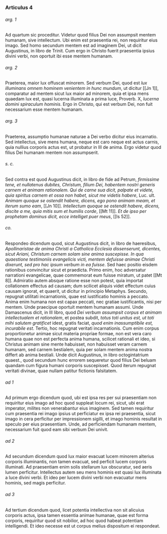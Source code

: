 ### Articulus 4

###### arg. 1
Ad quartum sic proceditur. Videtur quod filius Dei non assumpsit mentem humanam, sive intellectum. Ubi enim est praesentia rei, non requiritur eius imago. Sed homo secundum mentem est ad imaginem Dei, ut dicit Augustinus, in libro de Trinit. Cum ergo in Christo fuerit praesentia ipsius divini verbi, non oportuit ibi esse mentem humanam.

###### arg. 2
Praeterea, maior lux offuscat minorem. Sed verbum Dei, quod est *lux illuminans omnem hominem venientem in hunc mundum*, ut dicitur [[Jn 1]], comparatur ad mentem sicut lux maior ad minorem, quia et ipsa mens quaedam lux est, quasi lucerna illuminata a prima luce, Proverb. X, *lucerna domini spiraculum hominis*. Ergo in Christo, qui est verbum Dei, non fuit necessarium esse mentem humanam.

###### arg. 3
Praeterea, assumptio humanae naturae a Dei verbo dicitur eius incarnatio. Sed intellectus, sive mens humana, neque est caro neque est actus carnis, quia nullius corporis actus est, ut probatur in III de anima. Ergo videtur quod filius Dei humanam mentem non assumpserit.

###### s. c.
Sed contra est quod Augustinus dicit, in libro de fide ad Petrum, *firmissime tene, et nullatenus dubites, Christum, filium Dei, habentem nostri generis carnem et animam rationalem. Qui de carne sua dicit, palpate et videte, quia spiritus carnem et ossa non habet, sicut me videtis habere*, Luc. ult. *Animam quoque se ostendit habere, dicens, ego pono animam meam, et iterum sumo eam*, [[Jn 10]]. *Intellectum quoque se ostendit habere, dicens, discite a me, quia mitis sum et humilis corde*, [[Mt 11]]. *Et de ipso per prophetam dominus dicit, ecce intelliget puer meus*, [[Is 52]].

###### co.
Respondeo dicendum quod, sicut Augustinus dicit, in libro de haeresibus, *Apollinaristae de anima Christi a Catholica Ecclesia dissenserunt, dicentes, sicut Ariani, Christum carnem solam sine anima suscepisse. In qua quaestione testimoniis evangelicis victi, mentem defuisse animae Christi dixerunt, sed pro hac ipsum verbum in ea fuisse*. Sed haec positio eisdem rationibus convincitur sicut et praedicta. Primo enim, hoc adversatur narrationi evangelicae, quae commemorat eum fuisse miratum, ut patet [[Mt 8]]. Admiratio autem absque ratione esse non potest, quia importat collationem effectus ad causam; dum scilicet aliquis videt effectum cuius causam ignorat, et quaerit, ut dicitur in principio Metaphys. Secundo, repugnat utilitati incarnationis, quae est iustificatio hominis a peccato. Anima enim humana non est capax peccati, nec gratiae iustificantis, nisi per mentem. Unde praecipue oportuit mentem humanam assumi. Unde Damascenus dicit, in III libro, quod *Dei verbum assumpsit corpus et animam intellectualem et rationalem*, et postea subdit, *totus toti unitus est, ut toti mihi salutem gratificet* idest, gratis faciat, *quod enim inassumptibile est, incurabile est*. Tertio, hoc repugnat veritati incarnationis. Cum enim corpus proportionetur animae sicut materia propriae formae, non est vera caro humana quae non est perfecta anima humana, scilicet rationali et ideo, si Christus animam sine mente habuisset, non habuisset veram carnem humanam, sed carnem bestialem, quia per solam mentem anima nostra differt ab anima bestiali. Unde dicit Augustinus, in libro octogintatrium quaest., quod secundum hunc errorem sequeretur quod filius Dei beluam quandam cum figura humani corporis suscepisset. Quod iterum repugnat veritati divinae, quae nullam patitur fictionis falsitatem.

###### ad 1
Ad primum ergo dicendum quod, ubi est ipsa res per sui praesentiam non requiritur eius imago ad hoc quod suppleat locum rei, sicut, ubi erat imperator, milites non venerabantur eius imaginem. Sed tamen requiritur cum praesentia rei imago ipsius ut perficiatur ex ipsa rei praesentia, sicut imago in cera perficitur per impressionem sigilli, et imago hominis resultat in speculo per eius praesentiam. Unde, ad perficiendam humanam mentem, necessarium fuit quod eam sibi verbum Dei univit.

###### ad 2
Ad secundum dicendum quod lux maior evacuat lucem minorem alterius corporis illuminantis, non tamen evacuat, sed perficit lucem corporis illuminati. Ad praesentiam enim solis stellarum lux obscuratur, sed aeris lumen perficitur. Intellectus autem seu mens hominis est quasi lux illuminata a luce divini verbi. Et ideo per lucem divini verbi non evacuatur mens hominis, sed magis perficitur.

###### ad 3
Ad tertium dicendum quod, licet potentia intellectiva non sit alicuius corporis actus, ipsa tamen essentia animae humanae, quae est forma corporis, requiritur quod sit nobilior, ad hoc quod habeat potentiam intelligendi. Et ideo necesse est ut corpus melius dispositum ei respondeat.

